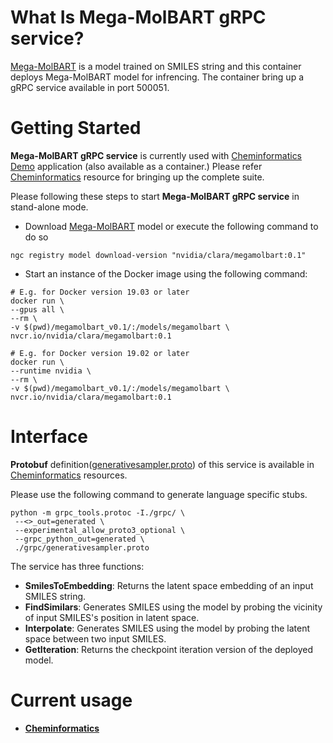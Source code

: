 # What Is Mega-MolBART gRPC service?
[Mega-MolBART](https://ngc.nvidia.com/models/nvidia/clara:megamolbart) is a model trained on SMILES string and this container deploys Mega-MolBART model for infrencing. The container bring up a gRPC service available in port 500051.

# Getting Started
**Mega-MolBART gRPC service** is currently used with [Cheminformatics Demo](https://ngc.nvidia.com/containers/nvidia/clara:cheminformatics_demo) application (also available as a container.) Please refer [Cheminformatics](https://ngc.nvidia.com/resources/nvidia/clara:cheminformatics) resource for bringing up the complete suite.

Please following these steps to start **Mega-MolBART gRPC service** in stand-alone mode.

- Download [Mega-MolBART](https://ngc.nvidia.com/models/nvidia/clara:megamolbart) model or execute the following command to do so

 ```
 ngc registry model download-version "nvidia/clara/megamolbart:0.1"
 ```

- Start an instance of the Docker image using the following command:

 ```
 # E.g. for Docker version 19.03 or later
 docker run \
 --gpus all \
 --rm \
 -v $(pwd)/megamolbart_v0.1/:/models/megamolbart \
 nvcr.io/nvidia/clara/megamolbart:0.1

 # E.g. for Docker version 19.02 or later
 docker run \
 --runtime nvidia \
 --rm \
 -v $(pwd)/megamolbart_v0.1/:/models/megamolbart \
 nvcr.io/nvidia/clara/megamolbart:0.1
 ```

# Interface
**Protobuf** definition([generativesampler.proto](https://ngc.nvidia.com/resources/nvidia/clara:cheminformatics/files?version=0.1#)) of this service is available in [Cheminformatics](https://ngc.nvidia.com/resources/nvidia/clara:cheminformatics) resources.

Please use the following command to generate language specific stubs.


```
python -m grpc_tools.protoc -I./grpc/ \
 --<>_out=generated \
 --experimental_allow_proto3_optional \
 --grpc_python_out=generated \
 ./grpc/generativesampler.proto
```


The service has three functions:
- **SmilesToEmbedding**: Returns the latent space embedding of an input SMILES string.
- **FindSimilars**: Generates SMILES using the model by probing the vicinity of input SMILES's position in latent space.
- **Interpolate**: Generates SMILES using the model by probing the latent space between two input SMILES.
- **GetIteration**: Returns the checkpoint iteration version of the deployed model.


# Current usage
- [**Cheminformatics**](https://ngc.nvidia.com/resources/nvidia/clara:cheminformatics)